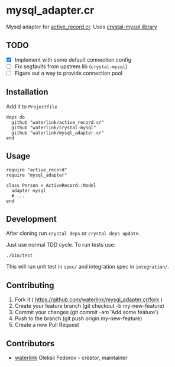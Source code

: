 # mysql_adapter.cr

Mysql adapter for [active_record.cr](https://github.com/waterlink/active_record.cr). Uses [crystal-mysql library](https://github.com/waterlink/crystal-mysql)

## TODO

- [x] Implement with some default connection config
- [ ] Fix segfaults from upstrem lib (`crystal-mysql`)
- [ ] Figure out a way to provide connection pool

## Installation

Add it to `Projectfile`

```crystal
deps do
  github "waterlink/active_record.cr"
  github "waterlink/crystal-mysql"
  github "waterlink/mysql_adapter.cr"
end
```

## Usage

```crystal
require "active_record"
require "mysql_adapter"

class Person < ActiveRecord::Model
  adapter mysql
  # ...
end
```

## Development

After cloning run `crystal deps` or `crystal deps update`.

Just use normal TDD cycle. To run tests use:

```
./bin/test
```

This will run unit test in `spec/` and integration spec in `integration/`.

## Contributing

1. Fork it ( https://github.com/waterlink/mysql_adapter.cr/fork )
2. Create your feature branch (git checkout -b my-new-feature)
3. Commit your changes (git commit -am 'Add some feature')
4. Push to the branch (git push origin my-new-feature)
5. Create a new Pull Request

## Contributors

- [waterlink](https://github.com/waterlink) Oleksii Fedorov - creator, maintainer

